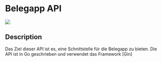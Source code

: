 # Belegapp API
<a href="https://codecov.io/gh/AchimGrolimund/belegapp-api" > 
 <img src="https://codecov.io/gh/AchimGrolimund/belegapp-api/graph/badge.svg?token=ZB7SOTECJW"/> 
 </a>

## Description
Das Ziel dieser API ist es, eine Schnittstelle für die Belegapp zu bieten.
Die API ist in Go geschrieben und verwendet das Framework [Gin]




